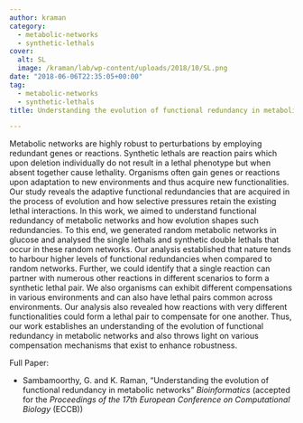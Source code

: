 ```yaml
---
author: kraman
category:
  - metabolic-networks
  - synthetic-lethals
cover:
  alt: SL
  image: /kraman/lab/wp-content/uploads/2018/10/SL.png
date: "2018-06-06T22:35:05+00:00"
tag:
  - metabolic-networks
  - synthetic-lethals
title: Understanding the evolution of functional redundancy in metabolic networks

---
```

Metabolic networks are highly robust to perturbations by employing redundant genes or reactions. Synthetic lethals are reaction pairs which upon deletion individually do not result in a lethal phenotype but when absent together cause lethality. Organisms often gain genes or reactions upon adaptation to new environments and thus acquire new functionalities. Our study reveals the adaptive functional redundancies that are acquired in the process of evolution and how selective pressures retain the existing lethal interactions. In this work, we aimed to understand functional redundancy of metabolic networks and how evolution shapes such redundancies. To this end, we generated random metabolic networks in glucose and analysed the single lethals and synthetic double lethals that occur in these random networks. Our analysis established that nature tends to harbour higher levels of functional redundancies when compared to random networks. Further, we could identify that a single reaction can partner with numerous other reactions in different scenarios to form a synthetic lethal pair. We also organisms can exhibit different compensations in various environments and can also have lethal pairs common across environments. Our analysis also revealed how reactions with very different functionalities could form a lethal pair to compensate for one another. Thus, our work establishes an understanding of the evolution of functional redundancy in metabolic networks and also throws light on various compensation mechanisms that exist to enhance robustness.

Full Paper:

- Sambamoorthy, G. and K. Raman, “Understanding the evolution of functional redundancy in metabolic networks” _Bioinformatics_ (accepted for the _Proceedings of the 17th European Conference on Computational Biology_ (ECCB))
